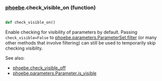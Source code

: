 ### [phoebe](phoebe.md).check_visible_on (function)


```py

def check_visible_on()

```



Enable checking for visibility of parameters by default.  Passing
`check_visible=False` to [phoebe.parameters.ParameterSet.filter](phoebe.parameters.ParameterSet.filter.md) (or many
other methods that involve filtering) can still be used to temporarily
skip checking visiblity.

See also:
* [phoebe.check_visible_off](phoebe.check_visible_off.md)
* [phoebe.parameters.Parameter.is_visible](phoebe.parameters.Parameter.is_visible.md)

